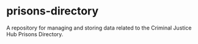 # prisons-directory
A repository for managing and storing data related to the Criminal Justice Hub Prisons Directory.
